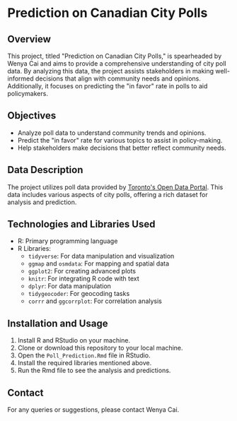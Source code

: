 # Prediction on Canadian City Polls

## Overview
This project, titled "Prediction on Canadian City Polls," is spearheaded by Wenya Cai and aims to provide a comprehensive understanding of city poll data. By analyzing this data, the project assists stakeholders in making well-informed decisions that align with community needs and opinions. Additionally, it focuses on predicting the "in favor" rate in polls to aid policymakers.

## Objectives
- Analyze poll data to understand community trends and opinions.
- Predict the "in favor" rate for various topics to assist in policy-making.
- Help stakeholders make decisions that better reflect community needs.

## Data Description
The project utilizes poll data provided by [Toronto's Open Data Portal](https://open.toronto.ca/dataset/polls-conducted-by-the-city/). This data includes various aspects of city polls, offering a rich dataset for analysis and prediction.

## Technologies and Libraries Used
- R: Primary programming language
- R Libraries:
  - `tidyverse`: For data manipulation and visualization
  - `ggmap` and `osmdata`: For mapping and spatial data
  - `ggplot2`: For creating advanced plots
  - `knitr`: For integrating R code with text
  - `dplyr`: For data manipulation
  - `tidygeocoder`: For geocoding tasks
  - `corrr` and `ggcorrplot`: For correlation analysis

## Installation and Usage
1. Install R and RStudio on your machine.
2. Clone or download this repository to your local machine.
3. Open the `Poll_Prediction.Rmd` file in RStudio.
4. Install the required libraries mentioned above.
5. Run the Rmd file to see the analysis and predictions.

## Contact
For any queries or suggestions, please contact Wenya Cai.


